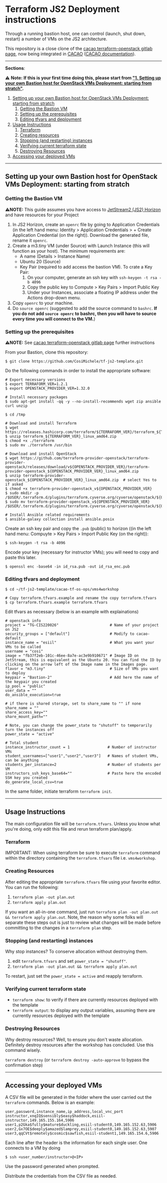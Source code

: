 # Terraform JS2 Deployment instructions

Through a running bastion host, one can control (launch, shut down, restart) a number of VMs on the JS2 architecture.

This repository is a close clone of the [cacao terraform-openstack gitlab page](https://gitlab.com/cyverse/cacao-tf-os-ops/-/tree/main/), now being integrated in [CACAO](https://cacao.jetstream-cloud.org/) ([CACAO documentation](https://docs.jetstream-cloud.org/)).

---

**Sections**:

:warning: **Note: If this is your first time doing this, please start from ["1. Setting up your own Bastion host for OpenStack VMs Deployment: starting from stratch"](#setting-up-your-own-bastion-host-for-openstack-vms-deployment-starting-from-stratch).**

1. [Setting up your own Bastion host for OpenStack VMs Deployment: starting from stratch](#setting-up-your-own-bastion-host-for-openstack-vms-deployment-starting-from-stratch)
    1. [Getting the Bastion VM](#getting-the-bastion-vm)
    2. [Setting up the prerequisites](#setting-up-the-prerequisites)
    3. [Editing tfvars and deployment](#editing-tfvars-and-deployment)
2. [Usage Instructions](#usage-instructions)
    1. [Terraform](#terraform)
    2. [Creating resources](#creating-resources)
    3. [Stopping (and restarting) instances](#stopping-and-restarting-instances)
    4. [Verifying current terraform state](#verifying-current-terraform-state)
    5. [Destroying Resources](#destroying-resources)
3. [Accessing your deployed VMs](#accessing-your-deployed-vms)
---

## Setting up your own Bastion host for OpenStack VMs Deployment: starting from stratch 

### Getting the Bastion VM
⚠️**NOTE:** This guide assumes you have access to [JetStream2 (JS2) Horizon](https://js2.jetstream-cloud.org/auth/login/?next=/project/instances/) and have resources for your Project

1. In JS2 Horizon, create an `openrc` file by going to Application Credentials (in the left hand menu: Identity > Application Credentials > + Create Application Credential (on the right)). Download the generated file, rename it `openrc`.
2. Create a m3.tiny VM (under Source) with Launch Instance (this will function as your host). The minimum requirements are:
    - A name (Details > Instance Name)
    - Ubuntu 20 (Source)
    - Key Pair (required to add access the bastion VM). To crate a Key Pair:
        1. On your computer, generate an ssh key with `ssh-keygen -t rsa -b 4096`
        2. Copy the public key to Compute > Key Pairs > Import Public Key
        3. Under your Instances, associate a floating IP address under the Actions drop-down menu.
3. Copy `openrc` to your machine.
4. Do `source openrc` (suggested to add the source command to `bashrc`. **If you do not add `source openrc` to bashrc, then you will have to source every time you will connect to the VM.**)

### Setting up the prerequisites
⚠️**NOTE:** See [cacao terraform-openstack gitlab page](https://gitlab.com/cyverse/cacao-tf-os-ops/-/tree/main/) further instructions

From your Bastion, clone this repository:

```
$ git clone https://github.com/CosiMichele/tf-js2-template.git
```

Do the following commands in order to install the appropriate software:

```
# Export necessary versions
$ export TERRAFORM_VER=1.2.1  
$ export OPENSTACK_PROVIDER_VER=1.32.0

# Install necessary packages
$ sudo apt-get install -qq -y --no-install-recommends wget zip ansible curl unzip   

$ cd /tmp 

# Download and install Terraform
$ wget https://releases.hashicorp.com/terraform/${TERRAFORM_VER}/terraform_${TERRAFORM_VER}_linux_amd64.zip 
$ unzip terraform_${TERRAFORM_VER}_linux_amd64.zip  
$ chmod +x ./terraform 
$ sudo mv ./terraform /usr/bin

# Download and install OpenStack
$ wget https://github.com/terraform-provider-openstack/terraform-provider-openstack/releases/download/v${OPENSTACK_PROVIDER_VER}/terraform-provider-openstack_${OPENSTACK_PROVIDER_VER}_linux_amd64.zip 
$ unzip terraform-provider-openstack_${OPENSTACK_PROVIDER_VER}_linux_amd64.zip  # select Yes to if asked 
$ chmod +x terraform-provider-openstack_v${OPENSTACK_PROVIDER_VER}  
$ sudo mkdir -p /$USER/.terraform.d/plugins/terraform.cyverse.org/cyverse/openstack/${OPENSTACK_PROVIDER_VER}/linux_amd64 
$ sudo mv terraform-provider-openstack_v${OPENSTACK_PROVIDER_VER} /$USER/.terraform.d/plugins/terraform.cyverse.org/cyverse/openstack/${OPENSTACK_PROVIDER_VER}/linux_amd64/  

# Install Ansible related requirements
$ ansible-galaxy collection install ansible.posix 
```

Create an ssh key pair and copy the `.pub` (public) to horizon ((in the left hand menu: Compuyte > Key Pairs > Import Public Key (on the right)):
```
$ ssh-keygen -t rsa -b 4096 
```
Encode your key (necessary for instructor VMs); you will need to copy and paste this later.
```
$ openssl enc -base64 -in id_rsa.pub -out id_rsa_enc.pub  
```

### Editing tfvars and deployment

```
$ cd ~/tf-js2-template/cacao-tf-os-ops/vms4workshop

# Copy terraform.tfvars.example and rename the copy terraform.tfvars
$ cp terraform.tfvars.example terraform.tfvars
```

Edit tfvars as necessary (below is an example with explainations)

```
# openstack info
project = "TG-CIS220026"                       # Name of your project on JS2
security_groups = ["default"]                  # Modify to cacao-default
instance_name = "esiil"                        # What you want your VMs to be called
username = "cosi" 
image = "fb37f2eb-101c-46ee-8a7e-ac3e9b910671" # Image ID on JetStream, this is equivalent as the Ubuntu 20. You can find the ID by clicking on the arrow left of the Image name in the Images page.
flavor = "m3.tiny"                             # Size of VMs you want to deploy
keypair = "Bastion-2"                          # Add here the name of the keypair you created
ip_pool = "public"
user_data = ""
do_ansible_execution=true

# if there is shared storage, set to share_name to "" if none
share_name = ""
share_access_key=""
share_mount_path=""

# Note, you can change the power_state to "shutoff" to temporarily turn the instances off
power_state = "active"

# Total student 
instance_instructor_count = 1                 # Number of instructor VMs
student_usernames=["user1","user2","user3"]   # Names of student VMs, can be anything
students_per_instance=2                       # Number of students per VM
instructors_ssh_keys_base64=""                # Paste here the encoded SSH key you created
do_generate_local_csv=true
```

In the same folder, initiate terraform `terraform init`.

---

## Usage Instructions

The main configuration file will be `terraform.tfvars`. Unless you know what you're doing, only edit this file and rerun terraform plan/apply.

### Terraform

IMPORTANT: When using terraform be sure to execute `terraform` command within the directory containing the `terraform.tfvars` file i.e. `vms4workshop`.

### Creating Resources
After editing the appropriate `terraform.tfvars` file using your favorite editor. You can run the following:

1. `terraform plan -out plan.out`
2. `terraform apply plan.out`

If you want an all-in-one command, just run `terraform plan -out plan.out && terraform apply plan.out`. Note, the reason why some folks will separate these steps out is just to review what changes will be made before committing to the changes in a `terraform plan` step.

### Stopping (and restarting) instances
Why stop instances? To conserve allocation without destroying them.

1. edit `terraform.tfvars` and set `power_state = "shutoff"`.
2. `terraform plan -out plan.out && terraform apply plan.out`

To restart, just set the `power_state = active` and reapply terraform.

### Verifying current terraform state

* `terraform show`: to verify if there are currently resources deployed with the template
* `terraform output`: to display any output variables, assuming there are currently resources deployed with the template

### Destroying Resources
Why destroy resources? Well, to ensure you don't waste allocation. Definitely destroy resources after the workshop has concluded. Use this command wisely.

`terraform destroy` (or `terraform destroy -auto-approve` to bypass the confirmation step)

---

## Accessing your deployed VMs

A CSV file will be generated in the folder where the user carried out the `terraform` commands. Below is an example:

```
user,password,instance_name,ip_address,local_vnc_port
instructor,xnqIQ$sensibly$easy$haddock,esiil-instructor,149.165.155.164,5906
user1,p2Gka$fully$mature$duckling,esiil-student0,149.165.152.63,5906
user2,Gx7OE$deeply$amazed$lamprey,esiil-student0,149.165.152.63,5907
user3,qqCVt$remotely$cosmic$sawfish,esiil-student1,149.165.154.6,5906
```

Each line after the header is the information for each single user. One connects to a VM by doing

```
$ ssh <user_number/instructor>@<IP>
```
Use the password generated when prompted.

Distribute the credentials from the CSV file as needed.
